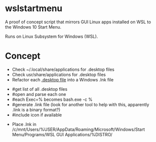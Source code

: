 # wslstartmenu
A proof of concept script that mirrors GUI Linux apps installed on WSL to the Windows 10 Start Menu.

Runs on Linux Subsystem for Windows (WSL).

Concept
==============
* Check ~/.local/share/applications for .desktop files
* Check usr/share/applications for .desktop files
* Refactor each [.desktop file](https://standards.freedesktop.org/desktop-entry-spec/latest/) into a Windows .lnk file
- #get list of all .desktop files
- #open and parse each one
- #each Exec=% becomes bash.exe -c %
- #generate .link file (look for another tool to help with this, apparently .link is a binary format?)
- #include icon if available
* Place .lnk in /c/mnt/Users/%USER/AppData/Roaming/Microsoft/Windows/Start Menu/Programs/WSL GUI Applications/%DISTRO/
